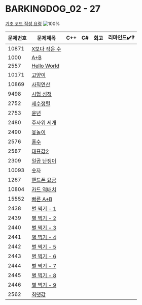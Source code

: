 # BARKINGDOG_02 - 27

[기초 코드 작성 요령](https://github.com/encrypted-def/basic-algo-lecture/blob/master/workbook/0x02.md)
![100%](https://progress-bar.xyz/0/?scale=27&title=progress&width=500&color=babaca&suffix=/27)

| 문제번호 | 문제제목                              | C++ | C#  | 회고 | 리마인드✔️❓ |
| -------- | ------------------------------------- | --- | --- | ---- | ------------ |
| 10871    | [X보다 작은 수](https://boj.kr/10871) |     |     |      |              |
| 1000     | [A+B](https://boj.kr/1000)            |     |     |      |              |
| 2557     | [Hello World](https://boj.kr/2557)    |     |     |      |              |
| 10171    | [고양이](https://boj.kr/10171)        |     |     |      |              |
| 10869    | [사칙연산](https://boj.kr/10869)      |     |     |      |              |
| 9498     | [시험 성적](https://boj.kr/9498)      |     |     |      |              |
| 2752     | [세수정렬](https://boj.kr/2752)       |     |     |      |              |
| 2753     | [윤년](https://boj.kr/2753)           |     |     |      |              |
| 2480     | [주사위 세개](https://boj.kr/2480)    |     |     |      |              |
| 2490     | [윷놀이](https://boj.kr/2490)         |     |     |      |              |
| 2576     | [홀수](https://boj.kr/2576)           |     |     |      |              |
| 2587     | [대표값2](https://boj.kr/2587)        |     |     |      |              |
| 2309     | [일곱 난쟁이](https://boj.kr/2309)    |     |     |      |              |
| 10093    | [숫자](https://boj.kr/10093)          |     |     |      |              |
| 1267     | [핸드폰 요금](https://boj.kr/1267)    |     |     |      |              |
| 10804    | [카드 역배치](https://boj.kr/10804)   |     |     |      |              |
| 15552    | [빠른 A+B](https://boj.kr/15552)      |     |     |      |              |
| 2438     | [별 찍기 - 1](https://boj.kr/2438)    |     |     |      |              |
| 2439     | [별 찍기 - 2](https://boj.kr/2439)    |     |     |      |              |
| 2440     | [별 찍기 - 3](https://boj.kr/2440)    |     |     |      |              |
| 2441     | [별 찍기 - 4](https://boj.kr/2441)    |     |     |      |              |
| 2442     | [별 찍기 - 5](https://boj.kr/2442)    |     |     |      |              |
| 2443     | [별 찍기 - 6](https://boj.kr/2443)    |     |     |      |              |
| 2444     | [별 찍기 - 7](https://boj.kr/2444)    |     |     |      |              |
| 2445     | [별 찍기 - 8](https://boj.kr/2445)    |     |     |      |              |
| 2446     | [별 찍기 - 9](https://boj.kr/2446)    |     |     |      |              |
| 2562     | [최댓값](https://boj.kr/2562)         |     |     |      |              |
